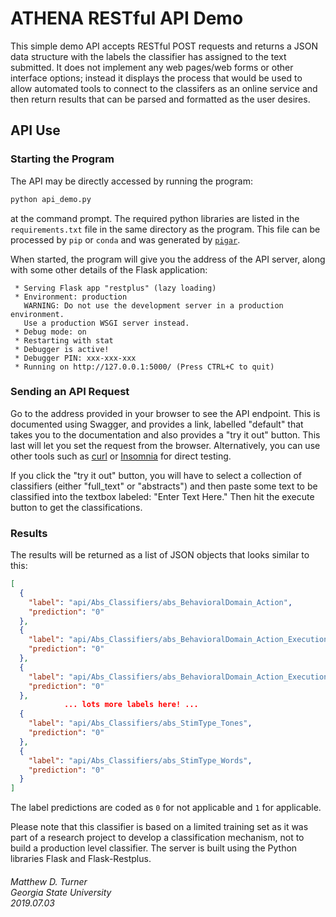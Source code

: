 # ATHENA RESTful API Demo
This simple demo API accepts RESTful POST requests and returns a JSON data structure with the labels the classifier has assigned to the text submitted. It does not implement any web pages/web forms or other interface options; instead it displays the process that would be used to allow automated tools to connect to the classifers as an online service and then return results that can be parsed and formatted as the user desires.

## API Use
### Starting the Program
The API may be directly accessed by running the program:
```bash
python api_demo.py
```
at the command prompt. The required python libraries are listed in the `requirements.txt` file in the same directory as the program. This file can be processed by `pip` or `conda` and was generated by [`pigar`](https://github.com/damnever/pigar).

When started, the program will give you the address of the API server, along with some other details of the Flask application:
```
 * Serving Flask app "restplus" (lazy loading)
 * Environment: production
   WARNING: Do not use the development server in a production environment.
   Use a production WSGI server instead.
 * Debug mode: on
 * Restarting with stat
 * Debugger is active!
 * Debugger PIN: xxx-xxx-xxx
 * Running on http://127.0.0.1:5000/ (Press CTRL+C to quit)
```
### Sending an API Request
Go to the address provided in your browser to see the API endpoint. This is documented using Swagger, and provides a link, labelled "default" that takes you to the documentation and also provides a "try it out" button. This last will let you set the request from the browser. Alternatively, you can use other tools such as [curl](https://curl.haxx.se/) or [Insomnia](https://insomnia.rest/) for direct testing.

If you click the "try it out" button, you will have to select a collection of classifiers (either "full_text" or "abstracts") and then paste some text to be classified into the textbox labeled: "Enter Text Here." Then hit the execute button to get the classifications.
### Results
The results will be returned as a list of JSON objects that looks similar to this:
```json
[
  {
    "label": "api/Abs_Classifiers/abs_BehavioralDomain_Action",
    "prediction": "0"
  },
  {
    "label": "api/Abs_Classifiers/abs_BehavioralDomain_Action_Execution",
    "prediction": "0"
  },
  {
    "label": "api/Abs_Classifiers/abs_BehavioralDomain_Action_Execution_Speech",
    "prediction": "0"
  },
            ... lots more labels here! ...
  {
    "label": "api/Abs_Classifiers/abs_StimType_Tones",
    "prediction": "0"
  },
  {
    "label": "api/Abs_Classifiers/abs_StimType_Words",
    "prediction": "0"
  }
]
```
The label predictions are coded as `0` for not applicable and `1` for applicable. 

Please note that this classifier is based on a limited training set as it was part of a research project to develop a classification mechanism, not to build a production level classifier. The server is built using the Python libraries Flask and Flask-Restplus.

###### Matthew D. Turner<br>Georgia State University <br> 2019.07.03
